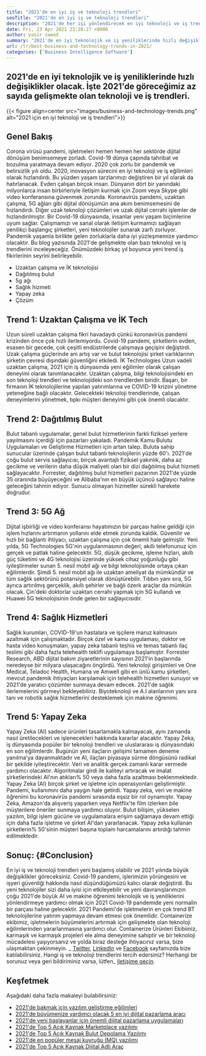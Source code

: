 ```yaml
---
title: "2021'de en iyi iş ve teknoloji trendleri" 
seoTitle: "2021'de en iyi iş ve teknoloji trendleri" 
description: "2021'de her işi yönlendirecek en iyi teknoloji ve iş trendleri. Dünyanın dört bir yanındaki her işletmenin bu yeni teknoloji trendlerini benimsemesi gerektiğine inanıyorum." 
date: Fri, 23 Apr 2021 23:28:27 +0000
author: yasir saeed
summary: "2021'de en iyi teknolojik ve iş yeniliklerinde hızlı değişiklikler olacak. İşte 2021'de göreceğimiz birkaç gelişmekte olan teknoloji ve iş trendleri var." 
url: /tr/best-business-and-technology-trends-in-2021/
categories: ['Business Intelligence Software']
---
```


## 2021'de en iyi teknolojik ve iş yeniliklerinde hızlı değişiklikler olacak. İşte 2021'de göreceğimiz az sayıda gelişmekte olan teknoloji ve iş trendleri.

{{< figure align=center src="images/business-and-technology-trends.png" alt="2021 için en iyi teknoloji ve iş trendleri">}}


## **Genel Bakış** 
Corona virüsü pandemi, işletmeleri hemen hemen her sektörde dijital dönüşüm benimsemeye zorladı. Covid-19 dünya çapında tahribat ve bozulma yaratmaya devam ediyor. 2020 çok zorlu bir pandemik ve belirsizlik yılı oldu. 2020, inovasyon sürecini en iyi teknoloji ve iş eğilimleri olarak hızlandırdı. Bu yüzden yaşam tarzlarımızı değiştiren bir yıl olarak da hatırlanacak. Evden çalışan birçok insan. Dünyanın dört bir yanındaki milyonlarca insan birbirleriyle iletişim kurmak için Zoom veya Skype gibi video konferansına güvenmek zorunda.
Koronavirüs pandemi, uzaktan çalışma, 5G ağları gibi dijital dönüşümün ana akım benimsemesini de hızlandırdı. Diğer uzak teknoloji çözümleri ve uzak dijital cerrahi işlemler de hızlandırılmıştır. Bir Covid-19 dünyasında, insanlar yeni yaşam biçimlerine uyum sağlar. Çalışmamızı ve sanal olarak iletişim kurmamızı sağlayan yenilikçi başlangıç ​​şirketleri, yeni teknolojiler sunarak zarfı zorluyor. Pandemik yaşamla birlikte gelen zorluklarla daha iyi yüzleşmemize yardımcı olacaktır. Bu blog yazısında 2021'de gelişmekte olan bazı teknoloji ve iş trendlerini inceleyeceğiz. Önümüzdeki birkaç yıl boyunca yeni trend iş fikirlerinin seyrini belirleyebilir.
  * Uzaktan çalışma ve İK teknolojisi
  * Dağıtılmış bulut
  * 5g ağı
  * Sağlık hizmeti
  * Yapay zeka
  * Çözüm

## Trend 1: Uzaktan Çalışma ve İK Tech
Uzun süreli uzaktan çalışma fikri havadaydı çünkü koronavirüs pandemi krizinden önce çok hızlı ilerlemiyordu. Covid-19 pandemi, şirketlerin evden, esasen bir gecede, çok çeşitli endüstrilerde çalışmaya geçişini değiştirdi. Uzak çalışma güçlerinde ani artış var ve bulut teknolojisi şirket varlıklarının şirketin çevresi dışındaki güvenliğini etkiledi.
İK Technologies Uzun vadeli uzaktan çalışma, 2021 için iş dünyasında yeni eğilimler olarak çalışan deneyimi olarak tanımlanacaktır. Uzaktan çalışma, bilgi teknolojisindeki en son teknoloji trendleri ve teknolojideki son trendlerden biridir. Başarı, bir firmanın İK teknolojilerine yapılan yatırımlarına ve COVID-19 krizini yönetme yeteneğine bağlı olacaktır. Gelecekteki teknoloji trendlerinde, çalışan deneyimlerini yönetmek, tıpkı müşteri deneyimi gibi çok önemli olacaktır.

## Trend 2: Dağıtılmış Bulut
Bulut tabanlı uygulamalar, genel bulut hizmetlerinin farklı fiziksel yerlere yayılmasını içerdiği için pazarları yakaladı. Pandemik Kamu Bulutu Uygulamaları ve Geliştirme Hizmetleri için artan talep. Buluta sahip sunucular üzerinde çalışan bulut tabanlı teknolojilerin yüzde 60'ı.
2021'de çoğu bulut servis sağlayıcısı, birçok avantajlı fiziksel yakınlık, daha az gecikme ve verilerin daha düşük maliyeti olan bir dizi dağıtılmış bulut hizmeti sağlayacaktır. Forrester, dağıtılmış bulut hizmetleri pazarının 2021'de yüzde 35 oranında büyüyeceğini ve Alibaba'nın en büyük üçüncü sağlayıcı haline geleceğini tahmin ediyor. Sunucu olmayan hizmetler sürekli harekete doğrudur.

## Trend 3: 5G Ağ
Dijital işbirliği ve video konferansı hayatımızın bir parçası haline geldiği için işlem hızlarını artırmanın yollarını elde etmek zorunda kaldık. Güvenilir ve hızlı bir bağlantı ihtiyacı, uzaktan çalışma için çok önemli hale gelmiştir. Yeni yılda, 5G Technologies 5G'nin uygulanmasının değeri, akıllı telefonunuz için gerçek ve patlak haline gelecektir. 5G, düşük gecikme, işleme hızları, akıllı güç tüketimi ve 4G teknolojisi üzerinde yüksek cihaz yoğunluğu gibi iyileştirmeler sunan 5. nesil mobil ağı ve bilgi teknolojisinde ortaya çıkan eğilimlerdir.
Şimdi 5. nesil mobil ağı ile uzaktan ameliyat da mümkündür ve tüm sağlık sektörünü potansiyel olarak dönüştürebilir. Tıbbın yanı sıra, 5G ayrıca artırılmış gerçeklik, akıllı şehirler ve bağlı özerk araçlar da mümkün olacak. Çin'deki doktorlar uzaktan cerrahi yapmak için 5G kullandı ve Huawei 5G teknolojisinin önde gelen bir sağlayıcısıdır.

## Trend 4: Sağlık Hizmetleri
Sağlık kurumları, COVID-19'un hastalara ve işçilere maruz kalmasını azaltmak için çalışmaktadır. Birçok özel ve kamu uygulaması, doktor ve hasta video konuşmaları, yapay zeka tabanlı teşhis ve temas tabanlı ilaç teslimi gibi daha fazla telehealth teklifi uygulamaya başlamıştır. Forrester Research, ABD dijital bakım ziyaretlerinin sayısının 2021'in başlarında neredeyse bir milyara ulaşacağını öngördü.
Yeni teknoloji girişimleri ve One Medical, Teladoc Health, Humana ve Amwell gibi en ünlü kamu şirketleri, mevcut pandemik ihtiyaçları karşılamak için telehealth hizmetleri sunuyor ve 2021'de yaratıcı çözümler sunmaya devam edecek. 2021'de sağlık ilerlemelerini görmeyi bekleyebiliriz. Biyoteknoloji ve A.I alanlarının yanı sıra tanı ve robotik sağlık hizmetlerini desteklemek için makine öğrenimi.

## Trend 5: Yapay Zeka
Yapay Zeka (AI) sadece ürünleri tasarlamakla kalmayacak, aynı zamanda nasıl üretilecekleri ve işlenecekleri hakkında kararlar alacaktır. Yapay Zeka, iş dünyasında popüler bir teknoloji trendleri ve uluslararası iş dünyasındaki en son eğilimlerdir. Bugünün yeni ilaçların gelişimi tamamen deneme yanılma'ya dayanmaktadır ve AI, ilaçları piyasaya sürme döngüsünü radikal bir şekilde iyileştirecektir. Veri ve analitik gerçek zamanlı karar vermede yardımcı olacaktır. Algoritmalar girdi ile kaliteyi artıracak ve imalat şirketlerindeki AI'nın atıkları% 50 veya daha fazla azaltması beklenmektedir.
Yapay Zeka (AI) birçok şirket ve işletme için operasyonları geliştirmiştir. Pandemi, kullanımını daha yaygın hale getirdi. Yapay zeka, veri ve makine öğrenimi bu koronavirüs pandemi sırasında eşsiz bir rol oynamıştır. Yapay Zeka, Amazon'da alışveriş yaparken veya Netflix'te film izlerken bile müşterilere öneriler sunmaya yardımcı oluyor. Bulut bilişim, yükselen yazılım, bilgi işlem gücüne ve uygulamalara erişim sağlamaya devam ettiği için daha fazla işletme ve şirket AI'dan yararlanacak. Yapay zeka kullanan şirketlerin% 50'sinin müşteri başına toplam harcamalarını artırdığı tahmin edilmektedir.

## Sonuç:   {#Conclusion}
En iyi iş ve teknoloji trendleri yeni başlamış olabilir ve 2021 yılında büyük değişiklikler göreceksiniz. Covid-19 pandemi, işlerimizin yörüngesini ve işyeri güvenliği hakkında nasıl düşündüğümüzü kalıcı olarak değiştirdi. Bu yeni teknolojiler sizi daha iyisi için etkileyebilir ve yeni davranışlarımızın çoğu 2021'de büyük AI ve makine öğrenimi teknolojik ve iş yeniliklerini yönlendirmeye yardımcı olmak için 2021 Covid-19 pandemide yeni normalin bir parçası haline gelecektir. 2021 Pandemi'de işletmelerin en çok trend BT teknolojilerine yatırım yapmaya devam etmesi çok önemlidir.
Containerize ekibimiz, işletmelerin büyümelerini artırmak için gelişmekte olan teknoloji eğilimlerinden yararlanmasına yardımcı olur. Containerize Ürünleri Ekibimiz, karmaşık ve karmaşık projeleri ele alma deneyimine sahiptir ve bir teknoloji mücadelesi yaşıyorsanız ve yolda biraz desteğe ihtiyacınız varsa, bize ulaşmaktan çekinmeyin.
_ [Twitter][1], [LinkedIn][2] ve [Facebook][3] sayfamızda bize katılabilirsiniz. Hangi iş ve teknoloji trendlerini tercih edersiniz? Herhangi bir sorunuz veya geri bildiriminiz varsa, lütfen_ [iletişime geçin][4].

## Keşfetmek
Aşağıdaki daha fazla makaleyi bulabilirsiniz:
  * [2021'de bakmak için yazılım geliştirme eğilimleri][5]
  * [2021'de büyümenize yardımcı olacak 5 en iyi dijital pazarlama aracı][6]
  * [2021'de yeni başlayanlar için önemli dijital pazarlama uygulamaları][7]
  * [2021'de Top 5 Açık Kaynak Marketplace yazılımı][8]
  * [2021'de Top 5 Açık Kaynak Bulut Depolama Yazılımı][9]
  * [2021'de en popüler mesaj kuyruğu (MQ) yazılımı][10]
  * [2021'de Top 5 Açık Kaynak Dijital Adli Araç][11]

  
[1]: https://twitter.com/containerize_co
[2]: https://www.linkedin.com/company/containerize/
[3]: http://facebook.com/containerize
[4]: mailto:yasir.saeed@aspose.com
[5]: https://blog.containerize.com/blockchain-platforms/software-development-trends-to-look-out-for-in-2021/
[6]: https://blog.containerize.com/marketing-automation/5-best-digital-marketing-tools-to-help-you-grow-in-2021/
[7]: https://blog.containerize.com/marketing-automation/important-digital-marketing-practices-for-startups-in-2021/
[8]: https://blog.containerize.com/marketplace/top-5-open-source-marketplace-software-in-2021/
[9]: https://blog.containerize.com/backup-and-sync-software/top-5-open-source-cloud-storage-software-in-2021/
[10]: https://blog.containerize.com/message-queue-software/top-5-open-source-message-queue-software-in-2021/
[11]: https://blog.containerize.com/digital-forensic-tools/top-5-open-source-digital-forensic-tools-in-2021/
